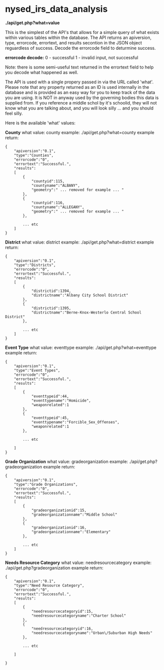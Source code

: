 nysed_irs_data_analysis
=======================

**./api/get.php?what=value**

This is the simplest of the API's that allows for a simple query of what exists within various tables within the database.  The API returns an apiversion, type, errorcode, errortext, and results secontion in the JSON object reguardless of success.  Decode the errorcode field to deturmine success.

**errorcode decode:**
	0 - successful
	1 - invalid input, not successful

Note: there is some semi-useful text returned in the errortext field to help you decode what happened as well.

The API is used with a single propery passed in via the URL called 'what'.  Please note that any property returned as an ID is used internally in the database and is provided as an easy way for you to keep track of the data you are using.  It is NOT in anyway used by the governing bodies this data is supplied from.  If you reference a middle schol by it's schoolid, they will not know what you are talking about, and you will look silly ... and you should feel silly.

Here is the available 'what' values:

**County**
	what value: county
	example: ./api/get.php?what=county
	example return:
	
	{
		"apiversion":"0.1",
		"type":"Counties",
		"errorcode":"0",
		"errortext":"Successful.",
		"results":
		[
			{
				"countyid":115,
				"countyname":"ALBANY",
				"geometry":" ... removed for example ... "
			},
			{
				"countyid":116,
				"countyname":"ALLEGANY",
				"geometry":" ... removed for example ... "
			},
			
			... etc
		]
	}
	
**District**
	what value: district
	example: ./api/get.php?what=district
	example return:
	
	{
		"apiversion":"0.1",
		"type":"Districts",
		"errorcode":"0",
		"errortext":"Successful.",
		"results":
		[
			{
				"districtid":1394,
				"districtname":"Albany City School District"
			},
			{
				"districtid":1395,
				"districtname":"Berne-Knox-Westerlo Central School District"
			},
			
			... etc
		]
	}
	
**Event Type**
	what value: eventtype
	example: ./api/get.php?what=eventtype
	example return:
	
	{
		"apiversion":"0.1",
		"type":"Event Types",
		"errorcode":"0",
		"errortext":"Successful.",
		"results":
		[
			{
				"eventtypeid":44,
				"eventtypename":"Homicide",
				"weaponrelated":1
			},
			{
				"eventtypeid":45,
				"eventtypename":"Forcible_Sex_Offenses",
				"weaponrelated":1
			},
	
			... etc
			
		]
	}
	
**Grade Organization**
	what value: gradeorganization
	example: ./api/get.php?gradeorganization
	example return:
	
	{
		"apiversion":"0.1",
		"type":"Grade Organizations",
		"errorcode":"0",
		"errortext":"Successful.",
		"results":
		[
			{
				"gradeorganizationid":15,
				"gradeorganizationname":"Middle School"
			},
			{
				"gradeorganizationid":16,
				"gradeorganizationname":"Elementary"
			},
	
			... etc
		]
	}
	
**Needs Resource Category**
	what value: needresourcecategory
	example: ./api/get.php?gradeorganization
	example return:
	
	{
		"apiversion":"0.1",
		"type":"Need Resource Category",
		"errorcode":"0",
		"errortext":"Successful.",
		"results":
		[
			{
				"needresourcecategoryid":15,
				"needresourcecategoryname":"Charter School"
			},
			{
				"needresourcecategoryid":16,
				"needresourcecategoryname":"Urban\/Suburban High Needs"
			},
			
			... etc
			
		]
	
	}



	
